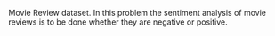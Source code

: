 Movie Review dataset. In this problem the sentiment analysis of movie reviews is to be done whether they are negative or positive.
